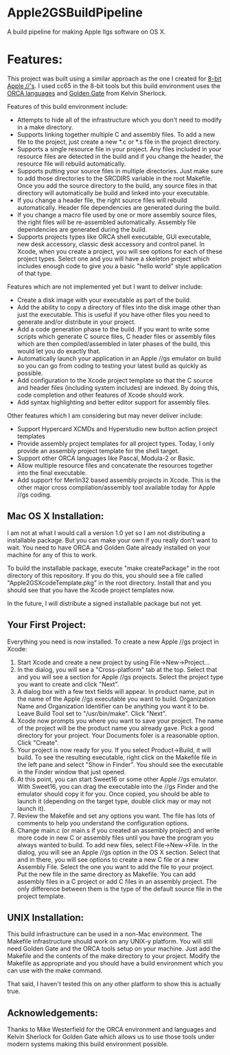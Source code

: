 Apple2GSBuildPipeline
=====================

A build pipeline for making Apple IIgs software on OS X.

Features:
=========

This project was built using a similar approach as the one I created for [8-bit Apple //'s](https://github.com/jeremysrand/Apple2BuildPipeline).  I used cc65 in the 8-bit tools but this build environment uses the [ORCA languages](https://juiced.gs/store/opus-ii-software/) and [Golden Gate](http://golden-gate.ksherlock.com) from Kelvin Sherlock.

Features of this build environment include:

   * Attempts to hide all of the infrastructure which you don't need to modify in a make directory.
   * Supports linking together multiple C and assembly files.  To add a new file to the project, just create a new *.c or *.s file in the project directory.
   * Supports a single resource file in your project.  Any files included in your resource files are detected in the build and if you change the header, the resource file will rebuild automatically.
   * Supports putting your source files in multiple directories.  Just make sure to add those directories to the SRCDIRS variable in the root Makefile.  Once you add the source directory to the build, any source files in that directory will automatically be build and linked into your executable.
   * If you change a header file, the right source files will rebuild automatically.  Header file dependencies are generated during the build.
   * If you change a macro file used by one or more assembly source files, the right files will be re-assembled automatically.  Assembly file dependencies are generated during the build.
   * Supports projects types like ORCA shell executable, GUI executable, new desk accessory, classic desk accessory and control panel.  In Xcode, when you create a project, you will see options for each of these project types.  Select one and you will have a skeleton project which includes enough code to give you a basic "hello world" style application of that type.

Features which are not implemented yet but I want to deliver include:

   * Create a disk image with your executable as part of the build.
   * Add the ability to copy a directory of files into the disk image other than just the executable.  This is useful if you have other files you need to generate and/or distribute in your project.
   * Add a code generation phase to the build.  If you want to write some scripts which generate C source files, C header files or assembly files which are then compiled/assembled in later phases of the build, this would let you do exactly that.
   * Automatically launch your application in an Apple //gs emulator on build so you can go from coding to testing your latest build as quickly as possible.
   * Add configuration to the Xcode project template so that the C source and header files (including system includes) are indexed.  By doing this, code completion and other features of Xcode should work.
   * Add syntax highlighting and better editor support for assembly files.

Other features which I am considering but may never deliver include:

   * Support Hypercard XCMDs and Hyperstudio new button action project templates
   * Provide assembly project templates for all project types.  Today, I only provide an assembly project template for the shell target.
   * Support other ORCA languages like Pascal, Modula-2 or Basic.
   * Allow multiple resource files and concatenate the resources together into the final executable.
   * Add support for Merlin32 based assembly projects in Xcode.  This is the other major cross compilation/assembly tool available today for Apple //gs coding.

Mac OS X Installation:
----------------------

I am not at what I would call a version 1.0 yet so I am not distributing a installable package.  But you can make your own if you really don't want to wait.  You need to have ORCA and Golden Gate already installed on your machine for any of this to work.

To build the installable package, execute "make createPackage" in the root directory of this repository.  If you do this, you should see a file called "Apple2GSXcodeTemplate.pkg" in the root directory.  Install that and you should see that you have the Xcode project templates now.

In the future, I will distribute a signed installable package but not yet.

Your First Project:
-------------------

Everything you need is now installed.  To create a new Apple //gs project in Xcode:
   1. Start Xcode and create a new project by using File->New->Project...
   2. In the dialog, you will see a "Cross-platform" tab at the top.  Select that and you will see a section for Apple //gs projects.  Select the project type you want to create and click "Next".
   3. A dialog box with a few text fields will appear.  In product name, put in the name of the Apple //gs executable you want to build.  Organization Name and Organization Identifier can be anything you want it to be.  Leave Build Tool set to "/usr/bin/make".  Click "Next".
   4. Xcode now prompts you where you want to save your project.  The name of the project will be the product name you already gave.  Pick a good directory for your project.  Your Documents foler is a reasonable option.  Click "Create".
   5. Your project is now ready for you.  If you select Product->Build, it will build.  To see the resulting executable, right click on the Makefile file in the left pane and select "Show in Finder".  You should see the executable in the Finder window that just opened.
   6. At this point, you can start Sweet16 or some other Apple //gs emulator.  With Sweet16, you can drag the executable into the //gs Finder and the emulator should copy it for you.  Once copied, you should be able to launch it (depending on the target type, double click may or may not launch it).
   7. Review the Makefile and set any options you want.  The file has lots of comments to help you understand the configuration options.
   8. Change main.c (or main.s if you created an assembly project) and write more code in new C or assembly files until you have the program you always wanted to build.  To add new files, select File->New->File.  In the dialog, you will see an Apple //gs option in the OS X section.  Select that and in there, you will see options to create a new C file or a new Assembly File.  Select the one you want to add the file to your project.  Put the new file in the same directory as Makefile.  You can add assembly files in a C project or add C files in an assembly project.  The only difference between them is the type of the default source file in the project template.

UNIX Installation:
------------------

This build infrastructure can be used in a non-Mac environment.  The Makefile infrastructure should work on any UNIX-y platform.  You will still need Golden Gate and the ORCA tools setup on your machine.  Just add the Makefile and the contents of the make directory to your project.  Modify the Makefile as appropriate and you should have a build environment which you can use with the make command.

That said, I haven't tested this on any other platform to show this is actually true.

Acknowledgements:
-----------------

Thanks to Mike Westerfield for the ORCA environment and languages and Kelvin Sherlock for Golden Gate which allows us to use those tools under modern systems making this build environment possible.
